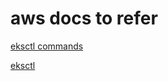 # aws docs to refer

[eksctl commands](https://docs.aws.amazon.com/eks/latest/userguide/create-cluster.html)

[eksctl](https://eksctl.io/usage/creating-and-managing-clusters/)
